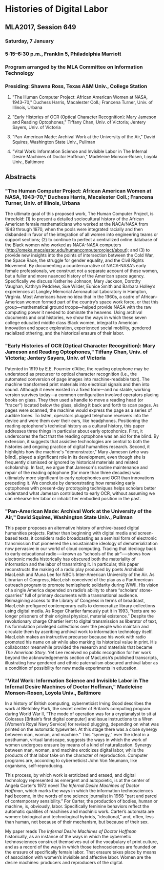 # Histories of Digital Labor

## MLA2017, Session 649

### Saturday, 7 January

### 5:15–6:30 p.m., Franklin 5, Philadelphia Marriott

### Program arranged by the MLA Committee on Information Technology

### Presiding: Shawna Ross, Texas A&M Univ., College Station

1. "The Human Computer Project: African American Women at NASA, 1943–70," Duchess Harris, Macalester Coll.; Francena Turner, Univ. of Illinois, Urbana

2. "Early Histories of OCR (Optical Character Recognition): Mary Jameson and Reading Optophones," Tiffany Chan, Univ. of Victoria; Jentery Sayers, Univ. of Victoria

3. "Pan-American Made: Archival Work at the University of the Air," David Squires, Washington State Univ., Pullman

4. "Vital Work: Information Science and Invisible Labor in The Infernal Desire Machines of Doctor Hoffman," Madeleine Monson-Rosen, Loyola Univ., Baltimore

## Abstracts

### "The Human Computer Project: African American Women at NASA, 1943–70," Duchess Harris, Macalester Coll.; Francena Turner, Univ. of Illinois, Urbana

The ultimate goal of this proposed work, The Human Computer Project, is threefold: (1) to present a detailed sociocultural history of the African American female mathematicians who worked at the NACA/NASA from 1943 through 1970, when the pools were integrated racially and then disbanded in favor of the integration of all women into engineering teams or support sections; (2) to continue to perfect a centralized online database of the Black women who worked as NACA-NASA computers (http://omeka.macalester.edu/humancomputerproject/about); and (3) to provide new insights into the points of intersection between the Cold War, the Space Race, the struggle for gender equality, and the Civil Rights Movement. By documenting a counternarrative of NACA-NASA’s early female professionals, we construct not a separate account of these women, but a fuller and more nuanced history of the American space agency. Specifically we discuss Katherine Johnson, Mary Jackson, Dorothy Vaughan, Kathryn Peddrew, Sue Wilder, Eunice Smith and Barbara Holley’s experiences at Langley Memorial Aeronautical Laboratory in Hampton, Virginia. Most Americans have no idea that in the 1960s, a cadre of African-American women formed part of the country’s space work force, or that this group—mathematical ground troops—helped provide NASA with the raw computing power it needed to dominate the heavens.  Using archival documents and oral histories, we show the ways in which these seven college educated middle class Black women, integral to American innovation and space exploration, experienced social mobility, gendered racialized othering, and the historical erasure of their labor. 

### "Early Histories of OCR (Optical Character Recognition): Mary Jameson and Reading Optophones," Tiffany Chan, Univ. of Victoria; Jentery Sayers, Univ. of Victoria

Patented in 1919 by E.E. Fournier d'Albe, the reading optophone may be understood as precursor to optical character recognition (i.e., the automated conversion of page images into machine-readable text). The machine transformed print materials into electrical signals and then into sound. Although it never existed in a fixed form—and no stable, working version survives today—a common configuration involved operators placing books on glass. They then used a handle to move a reading head (or "tracer") located below the glass, sliding it back and forth to scan pages. As pages were scanned, the machine would express the page as a series of audible tones. To listen, operators plugged telephone receivers into the device and wore them over their ears, like headphones. Positioning the reading optophone's technical history as a cultural history, this paper addresses three things in particular about early optophonics. First, it underscores the fact that the reading optophone was an aid for the blind. By extension, it suggests that assistive technologies are central to both the histories and ongoing practice of digital humanities research. Second, it highlights how the machine's "demonstrator," Mary Jameson (who was blind), played a significant role in its development, even though she is frequently dismissed or ignored by historical materials and related scholarship. In fact, we argue that Jameson's routine maintenance and repair of the reading optophone (for more than three decades) was ultimately more significant to early optophonics and OCR than innovations preceding it. We conclude by demonstrating how remaking early optophones with present-day prototyping techniques helps scholars better understand what Jameson contributed to early OCR, without assuming we can rehearse her labor or inhabit her embodied position in the past.


### "Pan-American Made: Archival Work at the University of the Air," David Squires, Washington State Univ., Pullman

This paper proposes an alternative history of archive-based digital humanities
projects. Rather than beginning with digital media and screen-based texts, it considers
radio broadcasting as a seminal form of electronic transmission that pioneered the
unsustainable ideology of dematerialization now pervasive in our world of cloud
computing. Tracing that ideology back to early educational radio-—known as “schools of
the air”-—shows how electronic media historically has obscured both the materiality of
information and the labor of transmitting it. In particular, this paper reconstructs the
making of a radio play produced by poets Archibald MacLeish and Muna Lee for NBC’s
Inter-American University of the Air. As Librarian of Congress, MacLeish conceived of
the play as a PanAmerican outreach program to promote hemispheric solidarity during
WWII. His vision of a single America depended on radio’s ability to share “scholars’
stone-quarries” full of primary documents with a transnational audience.
Reimagining access to the Library of Congress in terms of broadcast, MacLeish
prefigured contemporary calls to democratize library collections using digital media. As
Roger Chartier famously put it in 1993, “texts are no longer prisoners of their original
physical, material existence.” Despite the revolutionary charge Chartier lent to digital
transmission as liberator of text, his formulation privileged collections over the people
who maintain and circulate them by ascribing archival work to information technology
itself. MacLeish makes an instructive precursor because his work with radio promoted his
name on air while also marking its historical value in print. His collaborator meanwhile
provided the research and materials that became _The American Story_. Yet Lee received
no public recognition for her work beyond the acknowledgements section of MacLeish’s
published transcripts, illustrating how gendered and ethnic paternalism obscured archival
labor as a condition of possibility for new media experiments in education.

### "Vital Work: Information Science and Invisible Labor in The Infernal Desire Machines of Doctor Hoffman," Madeleine Monson-Rosen, Loyola Univ., Baltimore

In a history of British computing, cyberneticist Irving Good describes the work at Bletchley Park, the secret center of Britain’s computing program during World War II, “The mode of operation was for a cryptanalyst to sit at Colossus [Britain’s first digital computer] and issue instructions to a Wren [Women’s Royal Navy Service] for revised plugging, depending on what was printed on the automatic typewriter. At this stage there was a close synergy between man, woman, and machine.”
This “synergy,” ever the ideal in a posthuman, virtual landscape, suggests the ways in which the work of women undergoes erasure by means of a kind of naturalization. Synergy between man, woman, and machine eroticizes digital labor, while the products of that labor take on the character of reproduction. Computer programs are, according to cyberneticist John Von Neumann, like organisms, self-reproducing.

This process, by which work is eroticized and erased, and digital technology represented as emergent and autopoietic, is at the center of Angela Carter’s 1972 novel _The Infernal Desire Machines of Doctor Hoffman_, which marks the ways in which the information technosciences had become, in the words of one science journalist in 1968 “part and parcel of contemporary sensibility.” For Carter, the production of bodies, human or machine, is, obviously, labor. Specifically feminine behaviors reflect the automatic qualities of machines and machinic work. Carter’s automata are women: biological and technological hybrids, “ideational,” and, often, less than human, not because of their mechanism, but because of their sex.

My paper reads _The Infernal Desire Machines of Doctor Hoffman_ historically, as an instance of the ways in which the cybernetic technosciences construct themselves out of the vocabulary of print culture, and as a record of the ways in which those technosciences are founded on the erasure of specifically female labor. That erasure takes place by means of association with women’s invisible and affective labor. Women are the desire machines: producers and reproducers of the digital.

